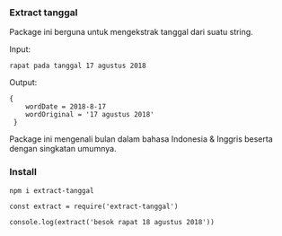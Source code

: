 ### Extract tanggal
Package ini berguna untuk mengekstrak tanggal dari suatu string.

Input:

```rapat pada tanggal 17 agustus 2018```

Output:
```
{
	wordDate = 2018-8-17
	wordOriginal = '17 agustus 2018'
 }
```

Package ini mengenali bulan dalam bahasa Indonesia & Inggris beserta dengan singkatan umumnya.

### Install
```npm i extract-tanggal```

```
const extract = require('extract-tanggal')

console.log(extract('besok rapat 18 agustus 2018'))
```